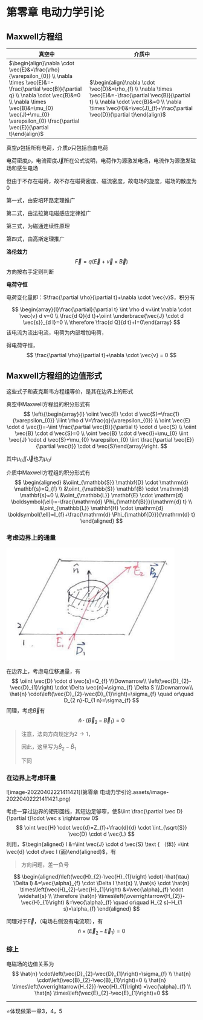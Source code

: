 # 第零章 电动力学引论

## Maxwell方程组

| 真空中                                                       | 介质中                                                       |
| ------------------------------------------------------------ | ------------------------------------------------------------ |
| $\begin{align}\nabla \cdot \vec{E}&=\frac{\rho}{\varepsilon_{0}} \\ \nabla \times \vec{E}&=-\frac{\partial \vec{B}}{\partial q} \\ \nabla \cdot \vec{B}&=0 \\ \nabla \times \vec{B}&=\mu_{0} \vec{J}+\mu_{0} \varepsilon_{0} \frac{\partial \vec{E}}{\partial t}\end{align}$ | $\begin{align}\nabla \cdot \vec{D}&=\rho_{f} \\ \nabla \times \vec{E}&=-\frac{\partial \vec{B}}{\partial t} \\ \nabla \cdot \vec{B}&=0 \\ \nabla \times \vec{H}&=\vec{J}_{f}+\frac{\partial \vec{D}}{\partial t}\end{align}$ |

真空$\rho$包括所有电荷，介质$\rho$只包括自由电荷

电荷密度$\rho$，电流密度$\vec J$所在公式说明，电荷作为源激发电场，电流作为源激发磁场和感生电场

但由于不存在磁荷，故不存在磁荷密度、磁流密度，故电场的旋度，磁场的散度为0

第一式，由安培环路定理推广

第二式，由法拉第电磁感应定律推广

第三式，为磁通连续性原理

第四式，由高斯定理推广

**洛伦兹力**
$$
\vec F = q(\vec E + \vec v\times\vec B)
$$
方向按右手定则判断

**电荷守恒**

电荷变化量即：$\frac{\partial \rho}{\partial t}+\nabla \cdot \vec{v}$，积分有

$$
\begin{array}{l}\frac{\partial}{\partial t} \int \rho d v+\int \nabla \cdot \vec{v} d v=0 \\ \frac{d Q}{d t}+\oiint \underbrace{\vec{J} \cdot d \vec{s}}_{d I}=0 \\ \therefore \frac{d Q}{d t}+I=0\end{array}
$$
该电流为流出电流，电荷为内部增加电荷，

得电荷守恒，
$$
\frac{\partial \rho}{\partial t}+\nabla \cdot \vec{v} = 0
$$




## Maxwell方程组的边值形式

这些式子和麦克斯韦方程组等价，是其在边界上的形式

真空中Maxwell方程组的积分形式有
$$
\left\{\begin{array}{l}
\oiint \vec{E} \cdot d \vec{S}=\frac{1}{\varepsilon_{0}} \iiint \rho d V=\frac{q}{\varepsilon_{0}} 
\\
\oint \vec{E} \cdot d \vec{l}=-\iint \frac{\partial \vec{B}}{\partial t} \cdot d \vec{S} 
\\
\oiint \vec{B} \cdot d \vec{S}=0 
\\
\oint \vec{B} \cdot d \vec{l}=\mu_{0} \iint \vec{J} \cdot d \vec{S}+\mu_{0} \varepsilon_{0} \iint \frac{\partial \vec{E}}{\partial \vec{t}} \cdot d \vec{S}\end{array}\right.
$$


其中$\mu_{0} \iint \vec{J}$也为$\mu_0 I$

介质中Maxwell方程组的积分形式有
$$
\begin{aligned}
&\oiint_{\mathbb{S}} \mathbf{D} \cdot \mathrm{d} \mathbf{s}=Q_{f} 
\\
&\oiint_{\mathbb{S}} \mathbf{B} \cdot \mathrm{d} \mathbf{s}=0 
\\
&\oint_{\mathbb{L}} \mathbf{E} \cdot \mathrm{d} \boldsymbol{\ell}=-\frac{\mathrm{d} \Phi_{\mathbf{B}}}{\mathrm{d} t} 
\\
&\oint_{\mathbb{L}} \mathbf{H} \cdot \mathrm{d} \boldsymbol{\ell}=I_{f}+\frac{\mathrm{d} \Phi_{\mathbf{D}}}{\mathrm{d} t}
\end{aligned}
$$

### 考虑边界上的通量

<img src="第零章 电动力学引论.assets/image-20220402214929600.png" alt="image-20220402214929600" style="zoom:80%;" />

在边界上，考虑电位移通量，有
$$
\oiint \vec{D} \cdot d \vec{s}=Q_{f}
\\\Downarrow\\
\left(\vec{D}_{2}-\vec{D}_{1}\right) \cdot \Delta \vec{n}=\sigma_{f} \Delta S
\\\Downarrow\\
\hat{n} \cdot\left(\vec{D}_{2}-\vec{D}_{1}\right)=\sigma_{f}
\quad or\quad
D_{2 n}-D_{1 n}=\sigma_{f}
$$
同理，考虑$\vec B$有
$$
\hat{n} \cdot\left(\vec{B}_{2}-\vec{B}_{1}\right)=0
$$

> 注意，法向方向规定为$2\rightarrow 1$，
>
> 因此，这里写为$\hat B_2 - \hat B_1$
>
> 下同

### 在边界上考虑环量

![image-20220402221411421](第零章 电动力学引论.assets/image-20220402221411421.png)

考虑一穿过边界的矩形回线，其短边足够窄，使$\iint \frac{\partial \vec D}{\partial t}\cdot \vec s \rightarrow 0$
$$
\oint \vec{H} \cdot \vec{d}=Z_{f}+\frac{d}{d} \cdot \int_{\sqrt{S}} \vec{D} \cdot d \vec{L}
$$
利用，$\begin{aligned} I &=\iint \vec{J} \cdot d \vec{S} \text { （体)} =\int \vec{d} \cdot d\vec l (面)\end{aligned}$，有

> 方向问题，差一负号

$$
\begin{aligned}\left(\vec{H}_{2}-\vec{H}_{1}\right) \cdot(-\hat{\tau} \Delta l) &=\vec{\alpha}_{f} \cdot \Delta l \hat{s} \\ \hat{s} \cdot \hat{n} \times\left(\vec{H}_{2}-\vec{H}_{1}\right) &=\vec{\alpha}_{f} \cdot \widehat{s} 
\\
\therefore \hat{n} \times\left(\overrightarrow{H_{2}}-\vec{H}_{1}\right) &=\vec{\alpha}_{f} 
\quad or\quad
H_{2 s}-H_{1 s}=\alpha_{f}
\end{aligned}
$$

同理对于$\vec E$，（电场右侧没有电流项），有
$$
\hat{n} \times\left(\vec{E}_{2}-\vec{E}_{1}\right)=0
$$

### 综上

电磁场的边值关系为
$$
\hat{n} \cdot\left(\vec{D}_{2}-\vec{D}_{1}\right)=\sigma_{f}
\\
\hat{n} \cdot\left(\vec{B}_{2}-\vec{B}_{1}\right)=0
\\
\hat{n} \times\left(\overrightarrow{H_{2}}-\vec{H}_{1}\right) =\vec{\alpha}_{f}
\\
\hat{n} \times\left(\vec{E}_{2}-\vec{E}_{1}\right)=0
$$



------

⭐体现做第一章3，4，5



